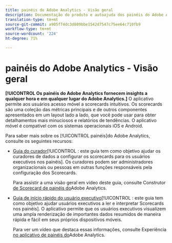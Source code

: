```yaml
---
title: painéis do Adobe Analytics - Visão geral
description: Documentação do produto e autoajuda dos painéis do Adobe Analytics
translation-type: tm+mt
source-git-commit: a905f74dc3d809bbe1542d7547c75ee64c710fb9
workflow-type: tm+mt
source-wordcount: '224'
ht-degree: 71%

---
```



# painéis do Adobe Analytics - Visão geral

**[!UICONTROL Os painéis do Adobe Analytics fornecem insights a qualquer hora e em qualquer lugar do Adobe Analytics.]** O aplicativo permite aos usuários acesso móvel a scorecards intuitivos. Os scorecards são uma coleção das métricas principais e de outros componentes apresentados em um layout lado a lado, que você pode usar para obter detalhamentos mais minuciosos e relatórios de tendências. O aplicativo móvel é compatível com os sistemas operacionais iOS e Android.

Para saber mais sobre os [!UICONTROL painéis]do Adobe Analytics, consulte os seguintes recursos:

* [Guia do curador](https://docs.adobe.com/content/help/pt-BR/analytics/analyze/mobapp/curator.html)[!UICONTROL : este guia tem como objetivo ajudar os curadores de dados a configurar os scorecards para os usuários executivos nos painéis]. Os curadores podem ser administradores organizacionais ou pessoas em outras funções responsáveis pela configuração dos Scorecards.

   Para assistir a uma visão geral em vídeo deste guia, consulte Construtor [de Scorecard de painéis do](https://www.youtube.com/watch?v=tnnl6hrcP94&amp;feature=youtu.be)Adobe Analytics.


* [Guia de início rápido do usuário executivo](https://docs.adobe.com/content/help/pt-BR/analytics/analyze/mobapp/executive.html)[!UICONTROL : este guia tem como objetivo ajudar usuários executivos a ler e interpretar Scorecards nos painéis]. O aplicativo permite que os usuários executivos visualizem uma ampla renderização de importantes dados resumidos de maneira rápida e fácil em seus próprios dispositivos móveis.

   Para ver um vídeo que destaca essas informações, consulte Experiência [no aplicativo de painéis do](https://www.youtube.com/watch?v=QXqQ_PkArbA&amp;feature=youtu.be)Adobe Analytics.